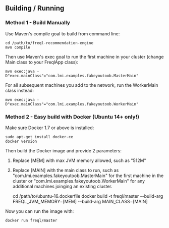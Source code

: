## Building / Running

### Method 1 - Build Manually

Use Maven's compile goal to build from command line:

    cd /path/to/freql-recommendation-engine
    mvn compile

Then use Maven's exec goal to run the first machine in your cluster (change Main class to your FreqlApp class):

    mvn exec:java -D"exec.mainClass"="com.lmi.examples.fakeyoutoob.MasterMain"

For all subsequent machines you add to the network, run the WorkerMain class instead:

    mvn exec:java -D"exec.mainClass"="com.lmi.examples.fakeyoutoob.WorkerMain"

### Method 2 - Easy build with Docker (Ubuntu 14+ only!)

Make sure Docker 1.7 or above is installed:

    sudo apt-get install docker-ce
    docker version

Then build the Docker image and provide 2 parameters:

1. Replace [MEM] with max JVM memory allowed, such as "512M"
2. Replace [MAIN] with the main class to run, such as "com.lmi.examples.fakeyoutoob.MasterMain" for the first machine in the cluster or "com.lmi.examples.fakeyoutoob.WorkerMain" for any additional machines joinging an existing cluster.

    cd /path/to/ubuntu-16.dockerfile
    docker build -t freql/master --build-arg FREQL_JVM_MEMORY=[MEM] --build-arg MAIN_CLASS=[MAIN]

Now you can run the image with:

    docker run freql/master